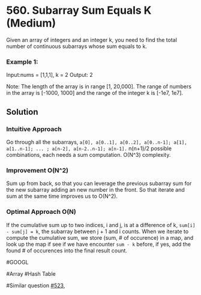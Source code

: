 # 560. Subarray Sum Equals K (Medium)

Given an array of integers and an integer k, you need to find the total number of continuous subarrays whose sum equals to k.

### Example 1:
Input:nums = [1,1,1], k = 2
Output: 2

Note:
The length of the array is in range [1, 20,000].
The range of numbers in the array is [-1000, 1000] and the range of the integer k is [-1e7, 1e7].

## Solution
### Intuitive Approach
Go through all the subarrays, `a[0], a[0..1], a[0..2], a[0..n-1]; a[1], a[1..n-1]; ... ; a[n-2], a[n-2..n-1]; a[n-1].` n(n+1)/2 possible combinations, each needs a sum computation. O(N^3) complexity.

### Improvement O(N^2)
Sum up from back, so that you can leverage the previous subarray sum for the new subarray adding an new number in the front. So that iterate and sum at the same time improves us to O(N^2).

### Optimal Approach O(N)
If the cumulative sum up to two indices, i and j, is at a difference of k, `sum[i] - sum[j] = k`, the subarray between j + 1 and i counts. 
When we iterate to compute the cumulative sum, we store (sum, # of occurence) in a map, and look up the map if see if we have encounter `sum - k` before, if yes, add the found # of occurences into the final result count.

#GOOGL

#Array #Hash Table

#Similar question [#523](../p523m/README.md),
